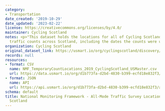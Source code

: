 ```yaml
---
category:
- Transportation
date_created: '2019-10-29'
date_updated: '2023-02-22'
license: https://creativecommons.org/licenses/by/4.0/
maintainer: Cycling Scotland
notes: <p>"This dataset holds the locations for all of Cycling Scotland's all-mode
  traffic counts across Scotland, including the dates the counts were undertaken"</p>
organization: Cycling Scotland
original_dataset_link: https://usmart.io/org/cyclingscotland/discovery/discovery-view-detail/68ab155b-875f-43e7-9c4c-c954ad094dfc
records: null
resources:
- format: CSV
  name: NMF_TemporaryCountLocations_2019_CyclingScotland_USMaster.csv
  url: https://data.usmart.io/org/d1b773fa-d2bd-4830-b399-ecfd18e832f3/resource?resourceGUID=fd716c64-9be6-431b-843d-ba1d1bd3f393
- format: JSON
  name: API
  url: https://api.usmart.io/org/d1b773fa-d2bd-4830-b399-ecfd18e832f3/a9d57c3f-7176-4f5a-8b63-f1f160a78f66/1/urql
schema: default
title: National Monitoring Framework - All-Mode Traffic Survey Locations - Cycling
  Scotland
---
```

